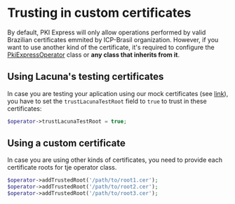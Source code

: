 # Trusting in custom certificates

By default, PKI Express will only allow operations performed by valid Brazilian certificates emmited by ICP-Brasil organization. However, if you want to use another kind of the certificate, it's required to configure the [PkiExpressOperator](https://github.com/LacunaSoftware/PkiExpressPhp/blob/develop/src/PkiExpressOperator.php) class or **any class that inherits from it**.

## Using Lacuna's testing certificates
In case you are testing your aplication using our mock certificates (see [link](https://docs.lacunasoftware.com/articles/pki-guide/test-certs.html)), you have to set the `trustLacunaTestRoot` field to `true` to trust in these certificates: 

```php
$operator->trustLacunaTestRoot = true;
```

<!-- ## Using certificates emitted by Amplia
In case you are using a certificate emitted by [Amplia](https://docs.lacunasoftware.com/articles/amplia/index.html), you need to download the certificate root from [Amplia portal](https://amplia.lacunasoftware.com) and configure the operator in your aplication with the path of the root file.

To download from Amplia portal, you need to enter in your aplication


After downloading the certificate root file (`.cer` file), you need to provide the path to the file for it to be trusted by operator class:

```php
$operator->addTrustedRoot('/path/to/amplia-root.cer');
``` -->

## Using a custom certificate
In case you are using other kinds of certificates, you need to provide each certificate roots for tje operator class.

```php
$operator->addTrustedRoot('/path/to/root1.cer');
$operator->addTrustedRoot('/path/to/root2.cer');
$operator->addTrustedRoot('/path/to/root3.cer');
```